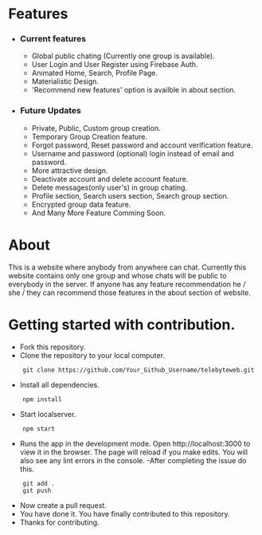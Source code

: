 # Features
- ### Current features
    - Global public chating (Currently one group is available).
    - User Login and User Register using Firebase Auth.
    - Animated Home, Search, Profile Page.
    - Materialistic Design.
    - 'Recommend new features' option is availble in about section.
- ### Future Updates
    - Private, Public, Custom group creation.
    - Temporary Group Creation feature.
    - Forgot password, Reset password and account verification feature.
    - Username and password (optional) login instead of email and password.
    - More attractive design.
    - Deactivate account and delete account feature.
    - Delete messages(only user's) in group chating.
    - Profile section, Search users section, Search group section.
    - Encrypted group data feature.
    - And Many More Feature Comming Soon.

# About
This is a website where anybody from anywhere can chat. Currently this website contains only one group and whose chats will be public to everybody in the server.
If anyone has any feature recommendation he / she / they can recommend those features in the about section of website.

# Getting started with contribution.
- Fork this repository.
- Clone the repository to your local computer.

```
    git clone https://github.com/Your_Github_Username/telebyteweb.git
```
- Install all dependencies.
```
    npm install
```
- Start localserver.
```    
    npm start
```
- Runs the app in the development mode. Open http://localhost:3000 to view it in the browser. The page will reload if you make edits. You will also see any lint errors in the console.
-After completing the issue do this.

```
    git add .
    git push
```
- Now create a pull request.
- You have done it. You have finally contributed to this repository.
- Thanks for contributing.
